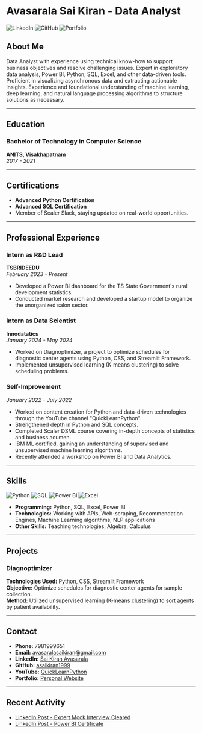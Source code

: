 # Avasarala Sai Kiran - Data Analyst

![LinkedIn](https://img.shields.io/badge/LinkedIn-0077B5?logo=linkedin&logoColor=white) ![GitHub](https://img.shields.io/badge/GitHub-181717?logo=github&logoColor=white) ![Portfolio](https://img.shields.io/badge/Portfolio-FF5722?logo=web&logoColor=white)

## About Me
Data Analyst with experience using technical know-how to support business objectives and resolve challenging issues. Expert in exploratory data analysis, Power BI, Python, SQL, Excel, and other data-driven tools. Proficient in visualizing asynchronous data and extracting actionable insights. Experience and foundational understanding of machine learning, deep learning, and natural language processing algorithms to structure solutions as necessary.

---

## Education

### Bachelor of Technology in Computer Science
**ANITS, Visakhapatnam**  
*2017 - 2021*

---

## Certifications
- **Advanced Python Certification**
- **Advanced SQL Certification**
- Member of Scaler Slack, staying updated on real-world opportunities.

---

## Professional Experience

### Intern as R&D Lead
**TSBRIDEEDU**  
*February 2023 - Present*  
- Developed a Power BI dashboard for the TS State Government's rural development statistics.
- Conducted market research and developed a startup model to organize the unorganized salon sector.

### Intern as Data Scientist
**Innodatatics**  
*January 2024 - May 2024*  
- Worked on Diagnoptimizer, a project to optimize schedules for diagnostic center agents using Python, CSS, and Streamlit Framework.
- Implemented unsupervised learning (K-means clustering) to solve scheduling problems.

### Self-Improvement
*January 2022 - July 2022*  
- Worked on content creation for Python and data-driven technologies through the YouTube channel "QuickLearnPython".
- Strengthened depth in Python and SQL concepts.
- Completed Scaler DSML course covering in-depth concepts of statistics and business acumen.
- IBM ML certified, gaining an understanding of supervised and unsupervised machine learning algorithms.
- Recently attended a workshop on Power BI and Data Analytics.

---

## Skills

![Python](https://img.shields.io/badge/Python-3776AB?logo=python&logoColor=white) 
![SQL](https://img.shields.io/badge/SQL-4479A1?logo=sql&logoColor=white) 
![Power BI](https://img.shields.io/badge/Power_BI-F2C811?logo=power-bi&logoColor=white) 
![Excel](https://img.shields.io/badge/Excel-217346?logo=microsoft-excel&logoColor=white)

- **Programming:** Python, SQL, Excel, Power BI
- **Technologies:** Working with APIs, Web-scraping, Recommendation Engines, Machine Learning algorithms, NLP applications
- **Other Skills:** Teaching technologies, Algebra, Calculus

---

## Projects

### Diagnoptimizer
**Technologies Used:** Python, CSS, Streamlit Framework  
**Objective:** Optimize schedules for diagnostic center agents for sample collection.  
**Method:** Utilized unsupervised learning (K-means clustering) to sort agents by patient availability.

---

## Contact

- **Phone:** 7981999651
- **Email:** [avasaralasaikiran@gmail.com](mailto:avasaralasaikiran@gmail.com)
- **LinkedIn:** [Sai Kiran Avasarala](https://www.linkedin.com/in/sai-kiran-avasarala/)
- **GitHub:** [asaikiran1999](https://github.com/asaikiran1999)
- **YouTube:** [QuickLearnPython](https://www.youtube.com/@quicklearnpython)
- **Portfolio:** [Personal Website](https://asaikiran1999.github.io/avasaralasakiran/)

---

## Recent Activity
- [LinkedIn Post - Expert Mock Interview Cleared](https://www.linkedin.com/posts/sai-kiran-avasarala_expert-mock-interview-cleared-certificate-activity-7158662339632738304-lO9s?utm_source=share&utm_medium=member_desktop)
- [LinkedIn Post - Power BI Certificate](https://www.linkedin.com/posts/sai-kiran-avasarala_powerbi-powerbi-certificateofachievement-activity-7215750951830212608-RmYH?utm_source=share&utm_medium=member_desktop)
